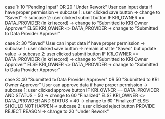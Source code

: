 
case 1: 10 "Pending Input" OR 20 "Under Rework"
  User can input data if have proper permission
    -> subcase 1: user clicked save button
      -> change to "Saved"
    -> subcase 2: user clicked submit button
      IF KRI_OWNER == DATA_PROVIDER (in kri record)
      -> change to "Submitted to KRI Owner Approver"
      ELSE KRI_OWNER <> DATA_PROVIDER
      -> change to "Submitted to Data Provider Approver"

case 2: 30 "Saved"
  User can input data if have proper permission
    -> subcase 1: user clicked save button
      -> remain at state "Saved" but update value
    -> subcase 2: user clicked submit button
      IF KRI_OWNER == DATA_PROVIDER (in kri record)
      -> change to "Submitted to KRI Owner Approver"
      ELSE KRI_OWNER <> DATA_PROVIDER
      -> change to "Submitted to Data Provider Approver"

case 3: 40 "Submitted to Data Provider Approver" OR 50 "Submitted to KRI Owner Approver"
  User can approve data if have proper permission
    -> subcase 1: user clicked approve button
      IF KRI_OWNER == DATA_PROVIDER AND STATUS = 50
      -> change to 60 "Finalized"
      ELSE KRI_OWNER <> DATA_PROVIDER AND STATUS = 40
      -> change to 60 "Finalized"
      ELSE:
      SHOULD NOT HAPPEN
    -> subcase 2: user clicked reject button
      PROVIDE REJECT REASON
      -> change to 20 "Under Rework"

